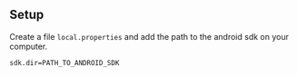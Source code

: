 ## Setup
Create a file `local.properties` and add the path to the android sdk on your computer.
```
sdk.dir=PATH_TO_ANDROID_SDK
```

